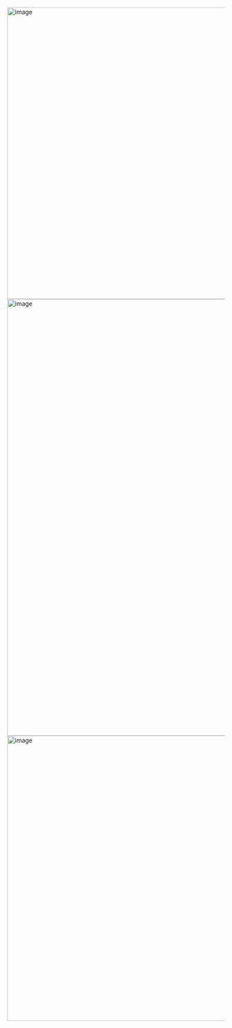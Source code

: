 # 
<img width="1204" height="676" alt="image" src="https://github.com/user-attachments/assets/9df3d9bc-9cea-4ec0-a813-3f06ef656afd" />
<img width="1372" height="1012" alt="image" src="https://github.com/user-attachments/assets/8a5b43ec-cfda-48e9-a5c9-ad9a4ef28ba0" />
<img width="594" height="661" alt="image" src="https://github.com/user-attachments/assets/b1c2a312-38a3-42b3-be6d-74ebdd7bdd9c" />
